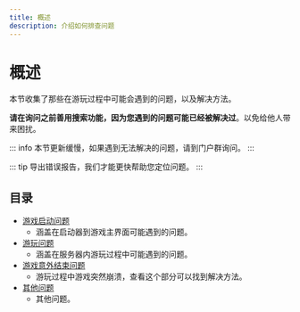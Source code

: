 ```yaml
---
title: 概述
description: 介绍如何排查问题
---
```


# 概述

本节收集了那些在游玩过程中可能会遇到的问题，以及解决方法。

**请在询问之前善用搜索功能，因为您遇到的问题可能已经被解决过**。以免给他人带来困扰。

::: info
本节更新缓慢，如果遇到无法解决的问题，请到门户群询问。
:::

::: tip
导出错误报告，我们才能更快帮助您定位问题。
:::

## 目录

* [游戏启动问题](./start-game-issue.md)
  * 涵盖在启动器到游戏主界面可能遇到的问题。 
* [游玩问题](./play-game-issue.md)
  * 涵盖在服务器内游玩过程中可能遇到的问题。
* [游戏意外结束问题](./unexpected-end-of-game-issue.md)
  * 游玩过程中游戏突然崩溃，查看这个部分可以找到解决方法。
* [其他问题](./other-issue.md)
  * 其他问题。

